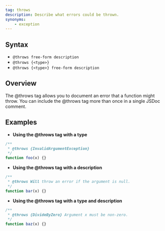 ```yaml
---
tag: throws
description: Describe what errors could be thrown.
synonyms:
    - exception
---
```


## Syntax

+ `@throws free-form description`
+ `@throws {<type>}`
+ `@throws {<type>} free-form description`


## Overview

The @throws tag allows you to document an error that a function might throw. You can include the
@throws tag more than once in a single JSDoc comment.


## Examples

- **Using the @throws tag with a type**

```js
/**
 * @throws {InvalidArgumentException}
 */
function foo(x) {}
```


- **Using the @throws tag with a description**

```js
/**
 * @throws Will throw an error if the argument is null.
 */
function bar(x) {}
```


- **Using the @throws tag with a type and description**

```js
/**
 * @throws {DivideByZero} Argument x must be non-zero.
 */
function baz(x) {}
```

